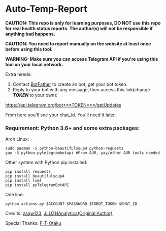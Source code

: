 # Auto-Temp-Report

**CAUTION: This repo is only for learning purposes, DO NOT use this repo for real health status reports. The author(s) will not be responsible if anything bad happens.**

**CAUTION: You need to report manually on the website at least once before using this tool.**

**WARNING: Make sure you can access Telegram API if you're using this tool on your local network.**

Extra needs:
1. Contact [BotFather](https://t.me/BotFather) to create an bot, get your bot token.
2. Reply to your bot with any message, then access this link(change ***TOKEN*** to your own):

https://api.telegram.org/bot***TOKEN***/getUpdates

From here you'll see your chat_id. You'll need it later.

### Requirement: Python 3.6+ and some extra packages:

Arch Linux:
```
sudo pacman -S python-beautifulsoup4 python-requests
yay -S python-pytelegrambotapi #From AUR, yay/other AUR tools needed
```

Other system with Python pip installed:
```
pip install requests
pip install beautifulsoup4
pip install lxml
pip install pyTelegramBotAPI
```

One line:
```
python actions.py $ACCOUNT $PASSWORD $TGBOT_TOKEN $CHAT_ID
```

Credits: [zsqw123](https://github.com/zsqw123/Automatic-Health-Card), [JLUZHAnalytica(Original Author)](https://github.com/JLUZHAnalytica/Automatic-Health-Card)

Special Thanks: [F-T-Otaku](https://github.com/F-T-Otaku/Auto-Health-Report)
